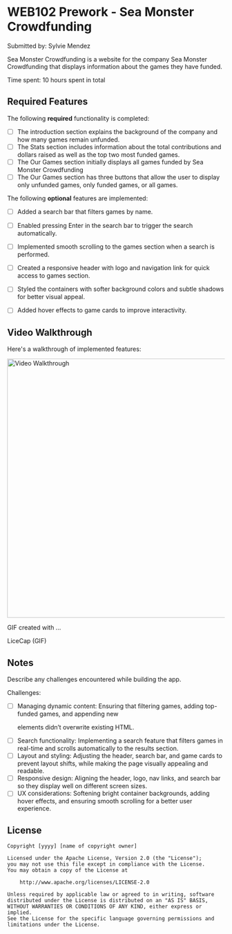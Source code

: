 # WEB102 Prework - Sea Monster Crowdfunding

Submitted by: Sylvie Mendez

Sea Monster Crowdfunding is a website for the company Sea Monster Crowdfunding that displays information about the games they have funded.

Time spent: 10 hours spent in total

## Required Features

The following **required** functionality is completed:

* [ ] The introduction section explains the background of the company and how many games remain unfunded.
* [ ] The Stats section includes information about the total contributions and dollars raised as well as the top two most funded games.
* [ ] The Our Games section initially displays all games funded by Sea Monster Crowdfunding
* [ ] The Our Games section has three buttons that allow the user to display only unfunded games, only funded games, or all games.

The following **optional** features are implemented:

* [ ] Added a search bar that filters games by name.
* [ ] Enabled pressing Enter in the search bar to trigger the search automatically.
* [ ] Implemented smooth scrolling to the games section when a search is performed.
* [ ] Created a responsive header with logo and navigation link for quick access to games section.
* [ ] Styled the containers with softer background colors and subtle shadows for better visual appeal.
* [ ] Added hover effects to game cards to improve interactivity.


## Video Walkthrough

Here's a walkthrough of implemented features:

<img src="https://media2.giphy.com/media/v1.Y2lkPTc5MGI3NjExdzR5bDluaWJiN3c2anJubjRtOWJlYmNtamwyZW1tczg0eG5zcHY5MyZlcD12MV9pbnRlcm5hbF9naWZfYnlfaWQmY3Q9Zw/UukHW81GDp3vl9s3qB/giphy.gif" alt="Video Walkthrough" width="600"
/>

<!-- Replace this with whatever GIF tool you used! -->
GIF created with ...  

LiceCap (GIF)

## Notes

Describe any challenges encountered while building the app.

Challenges: 

* [ ] Managing dynamic content: Ensuring that filtering games, adding top-funded games, and appending new <p> elements didn’t overwrite existing HTML.
* [ ] Search functionality: Implementing a search feature that filters games in real-time and scrolls automatically to the results section.
* [ ] Layout and styling: Adjusting the header, search bar, and game cards to prevent layout shifts, while making the page visually appealing and readable.
* [ ] Responsive design: Aligning the header, logo, nav links, and search bar so they display well on different screen sizes.
* [ ] UX considerations: Softening bright container backgrounds, adding hover effects, and ensuring smooth scrolling for a better user experience.

## License

    Copyright [yyyy] [name of copyright owner]

    Licensed under the Apache License, Version 2.0 (the "License");
    you may not use this file except in compliance with the License.
    You may obtain a copy of the License at

        http://www.apache.org/licenses/LICENSE-2.0

    Unless required by applicable law or agreed to in writing, software
    distributed under the License is distributed on an "AS IS" BASIS,
    WITHOUT WARRANTIES OR CONDITIONS OF ANY KIND, either express or implied.
    See the License for the specific language governing permissions and
    limitations under the License.
